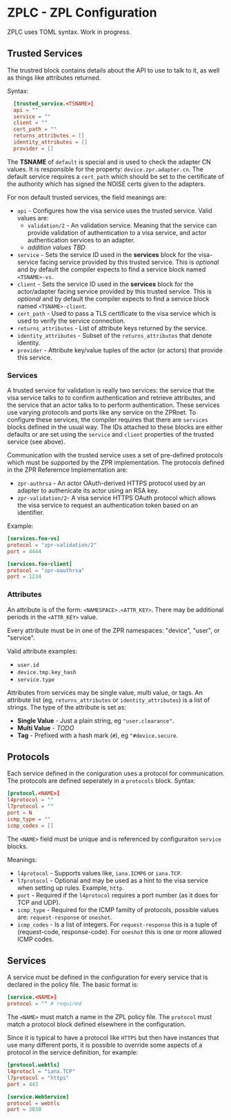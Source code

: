 # ZPLC - ZPL Configuration

ZPLC uses TOML syntax.  Work in progress.


## Trusted Services

The trustred block contains details about the API to use to talk to it, as
well as things like attributes returned.

Syntax:

```toml
  [trusted_service.<TSNAME>]
  api = ""
  service = ""
  client = ""
  cert_path = ""
  returns_attributes = []
  identity_attributes = []
  provider = []
```

The **TSNAME** of `default` is special and is used to check the adapter CN values.
It is responsible for the property: `device.zpr.adapter.cn`.  The default
service requires a `cert_path` which should be set to the certificate of the
authority which has signed the NOISE certs given to the adapters.

For non default trusted services, the field meanings are:

* `api` - Configures how the visa service uses the trusted service. Valid values are:
  * `validation/2` - An validation service.  Meaning that the service can provide
     validation of authentication to a visa service, and actor authentication services
     to an adapter.
  * *addition values TBD*
* `service` - Sets the service ID used in the **services** block for the visa-service
  facing service provided by this trusted service.  This is *optional* and by default
  the compiler expects to find a service block named `<TSNAME>-vs`.
* `client` - Sets the service ID used in the **services** block for the actor/adapter
  facing service provided by this trusted service.  This is *optional* and by default
  the compiler expects to find a service block named `<TSNAME>-client`.
* `cert_path` - Used to pass a TLS certificate to the visa service which is used to
  verify the service connection.
* `returns_attributes` - List of attribute keys returned by the service.
* `identity_attributes` - Subset of the `returns_attributes` that denote identity.
* `provider` - Attribute key/value tuples of the actor (or actors) that provide this service.


### Services

A trusted service for validation is really two services: the service that the visa service
talks to to confirm authentication and retrieve attributes, and the service that an actor
talks to to perform authentication.  These services use varying protocols and ports like
any service on the ZPRnet.  To configure these services, the compiler requires that there
are `services` blocks defined in the usual way.  The IDs attached to these blocks are either
defaults or are set using the `service` and `client` properties of the trusted service
(see above).

Communication with the trusted service uses a set of pre-defined protocols which must be
supported by the ZPR implementation.  The protocols defined in the ZPR Referernce
Implementation are:

* `zpr-authrsa` - An actor OAuth-derived HTTPS protocol used by an adapter to authenicate its
  actor using an RSA key.
* `zpr-validation/2`- A visa service HTTPS OAuth protocol which allows the visa service to
  request an authentication token based on an identifier.

Example:

```toml
[services.foo-vs]
protocol = "zpr-validation/2"
port = 4444

[services.foo-client]
protocol = "zpr-oauthrsa"
port = 1234
```



### Attributes

An attribute is of the form: `<NAMESPACE>.<ATTR_KEY>`.  There may be additional periods
in the `<ATTR_KEY>` value.

Every attribute must be in one of the ZPR namespaces: "device", "user", or "service".

Valid attribute examples:
* `user.id`
* `device.tmp.key_hash`
* `service.type`

Attributes from services may be single value, multi value, or tags.  An attribute list
(eg, `returns_attributes` or `identity_attributes`) is a list of strings.  The type of
the attribute is set as:

* **Single Value** - Just a plain string, eg `"user.clearance"`.
* **Multi Value** - *TODO*
* **Tag** - Prefixed with a hash mark (`#`), eg `"#device.secure`.



## Protocols

Each service defined in the coniguration uses a protocol for communication. The protocols
are defined seperately in a `protocols` block.  Syntax:

```toml
[protocol.<NAME>]
l4protocol = ""
l7protocol = ""
port = N
icmp_type = ""
icmp_codes = []
```

The `<NAME>` field must be unique and is referenced by configuraiton `service` blocks.

Meanings:
* `l4protocol` - Supports values like, `iana.ICMP6` or `iana.TCP`.
* `l7protocol` - Optional and may be used as a hint to the visa service when setting up rules.
  Example, `http`.
* `port` - Required if the `l4protocol` requires a port number (as it does for TCP and UDP).
* `icmp_type` - Required for the ICMP familty of protocols, possible values are:
  `request-response` or `oneshot`.
* `icmp_codes` - Is a list of integers.  For `request-response` this is a tuple of
  (request-code, response-code).  For `oneshot` this is one or more allowed ICMP codes.


## Services

A service must be defined in the configuration for every service that is
declared in the policy file.  The basic format is:

```toml
[service.<NAME>]
protocol = "" # required
```

The `<NAME>` must match a name in the ZPL policy file.  The `protocol` must match a
protocol block defined elsewhere in the configuration.

Since it is typical to have a protocol like `HTTPS` but then have instances that
use many different ports, it is possible to override some aspects of a protocol in
the service definition, for example:

```toml
[protocol.webtls]
l4protocl = "iana.TCP"
l7protocol = "https"
port = 443

[service.WebService]
protocol = webtls
port = 3030
```

